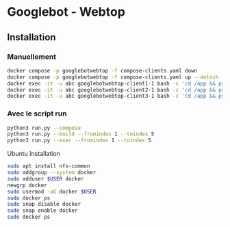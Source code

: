 # Googlebot - Webtop

## Installation

### Manuellement

```sh
docker compose -p googlebotwebtop -f compose-clients.yaml down
docker compose -p googlebotwebtop -f compose-clients.yaml up --detach
docker exec -it -u abc googlebotwebtop-client1-1 bash -c 'cd /app && python3 run.py'
docker exec -it -u abc googlebotwebtop-client2-1 bash -c 'cd /app && python3 run.py'
docker exec -it -u abc googlebotwebtop-client3-1 bash -c 'cd /app && python3 run.py'
```

### Avec le script run

```sh
python3 run.py --compose
python3 run.py --build --fromindex 1 --toindex 5
python3 run.py --exec --fromindex 1 --toindex 5
```

Ubuntu Installation

```sh
sudo apt install nfs-common
sudo addgroup --system docker
sudo adduser $USER docker
newgrp docker
sudo usermod -aG docker $USER
sudo docker ps
sudo snap disable docker
sudo snap enable docker
sudo docker ps
```
